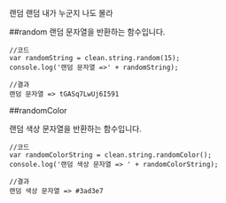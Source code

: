 랜덤 랜덤 내가 누군지 나도 몰라

##random
랜덤 문자열을 반환하는 함수입니다.
```
//코드
var randomString = clean.string.random(15);
console.log('랜덤 문자열 =>' + randomString);

//결과
랜덤 문자열 => tGASq7LwUj6I591
```

##randomColor

랜덤 색상 문자열을 반환하는 함수입니다.

```
//코드
var randomColorString = clean.string.randomColor();
console.log('랜덤 색상 문자열 => ' + randomColorString);

//결과
랜덤 색상 문자열 => #3ad3e7
```
